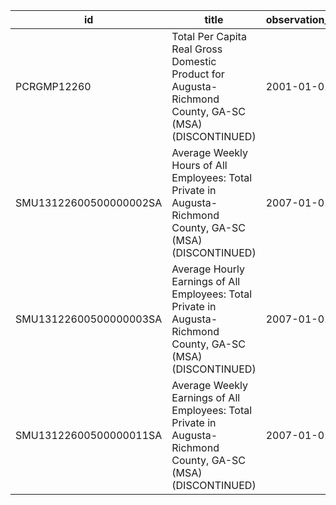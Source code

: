 | id                     | title                                                                                                          | observation_start   | observation_end   |
|------------------------|----------------------------------------------------------------------------------------------------------------|---------------------|-------------------|
| PCRGMP12260            | Total Per Capita Real Gross Domestic Product for Augusta-Richmond County, GA-SC (MSA) (DISCONTINUED)           | 2001-01-01          | 2017-01-01        |
| SMU13122600500000002SA | Average Weekly Hours of All Employees: Total Private in Augusta-Richmond County, GA-SC (MSA) (DISCONTINUED)    | 2007-01-01          | 2022-03-01        |
| SMU13122600500000003SA | Average Hourly Earnings of All Employees: Total Private in Augusta-Richmond County, GA-SC (MSA) (DISCONTINUED) | 2007-01-01          | 2022-03-01        |
| SMU13122600500000011SA | Average Weekly Earnings of All Employees: Total Private in Augusta-Richmond County, GA-SC (MSA) (DISCONTINUED) | 2007-01-01          | 2022-03-01        |